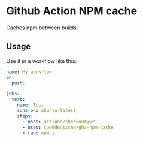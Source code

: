 # Github Action NPM cache

Caches npm between builds.

## Usage

Use it in a workflow like this:

```yaml
name: My workflow
on:
  push:

jobs:
  test:
    name: Test
    runs-on: ubuntu-latest
    steps:
      - uses: actions/checkout@v2
      - uses: sueddeutsche/gha-npm-cache
      - run: npm i
```